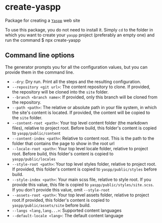# create-yaspp
Package for creating a [`Yaspp`](https://github.com/imdfl/yaspp) web site

To use this package, you do not need to install it. Simply `cd` to the folder in which you want to create your `yaspp` project
(preferably an empty one) and run the command
   $ npx create-yaspp

## Command line options

The generator prompts you for all the configuration values, but you can provide them in the command line.

- `--dry`: Dry run. Print all the steps and the resulting configuration.
- `--repository <git url>`: The content repository to clone. If provided, the repository will be cloned into the `site` folder.
- `--branch <branch name>`: If provided, only this branch will be cloned from the repository.
- `--path <path>`: The relative or absolute path in your file system, in which the site's content is located. If provided, the content
will be copied to the `site` folder.
- `--content-root <path>`: Your top level content folder (the markdown files), relative to project root. Before build, this folder's content is copied to `yaspp/public/content`
- `--content-index <path>`: Relative to content root. This is the path to the folder that contains the page to show in the root url
- `--locale-root <path>`: Your top level locale folder, relative to project root. Before build, this folder's content is copied to `yaspp/public/locales`
- `--style-root <path>`: Your top level styles folder, relative to project root. If provided, this folder's content is copied to `yaspp/public/styles` before build.
- `--style-index <path>`: Your main scss file, relative to style root. If you provide this value, this file is copied to `yaspp/public/styles/site.scss`. If you don't provide this value, omit `--style-root`
- `--assets-root <path>`: Your top level assets folder, relative to project root.If provided, this folder's content is copied to `yaspp/public/assets/site` before build.
- `--langs <lang,lang...>`: Supported content languages
-  `--default-locale <lang>`: The default content language




